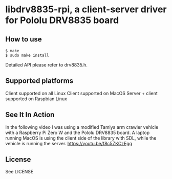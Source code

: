# libdrv8835-rpi, a client-server driver for Pololu DRV8835 board

## How to use
```
$ make
$ sudo make install
```
Detailed API please refer to drv8835.h.

## Supported platforms
Client supported on all Linux
Client supported on MacOS
Server + client supported on Raspbian Linux

## See It In Action
In the following video I was using a modified Tamiya arm crawler vehicle with a Raspberry Pi Zero W and the Pololu DRV8835 board. A laptop running MacOS is using the client side of the library with SDL, while the vehicle is running the server.
https://youtu.be/f8c5ZKCzEgg

## License
See LICENSE
